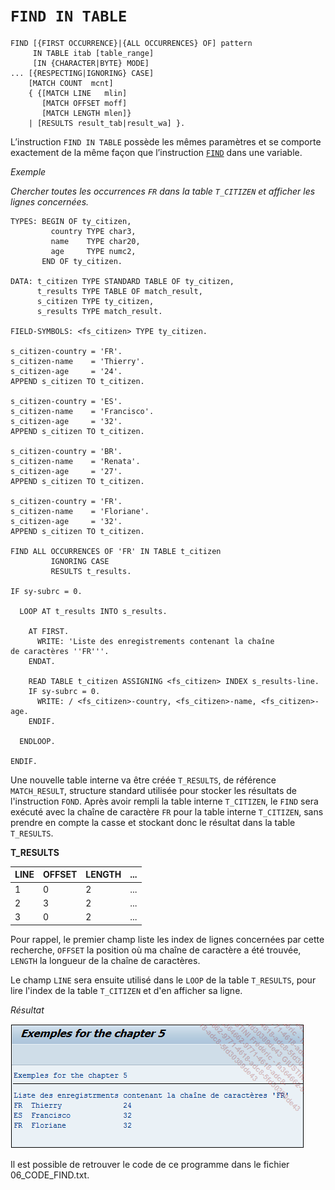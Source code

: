 # **`FIND IN TABLE`**

```JS
FIND [{FIRST OCCURRENCE}|{ALL OCCURRENCES} OF] pattern
     IN TABLE itab [table_range]
     [IN {CHARACTER|BYTE} MODE]
... [{RESPECTING|IGNORING} CASE]
    [MATCH COUNT  mcnt]
    { {[MATCH LINE   mlin]
       [MATCH OFFSET moff]
       [MATCH LENGTH mlen]}
    | [RESULTS result_tab|result_wa] }.
```

L’instruction `FIND IN TABLE` possède les mêmes paramètres et se comporte exactement de la même façon que l’instruction [`FIND`](../../01_Variables/07_find.md) dans une variable.

_Exemple_

_Chercher toutes les occurrences `FR` dans la table `T_CITIZEN` et afficher les lignes concernées._

```JS
TYPES: BEGIN OF ty_citizen,
         country TYPE char3,
         name    TYPE char20,
         age     TYPE numc2,
       END OF ty_citizen.

DATA: t_citizen TYPE STANDARD TABLE OF ty_citizen,
      t_results TYPE TABLE OF match_result,
      s_citizen TYPE ty_citizen,
      s_results TYPE match_result.

FIELD-SYMBOLS: <fs_citizen> TYPE ty_citizen.

s_citizen-country = 'FR'.
s_citizen-name    = 'Thierry'.
s_citizen-age     = '24'.
APPEND s_citizen TO t_citizen.

s_citizen-country = 'ES'.
s_citizen-name    = 'Francisco'.
s_citizen-age     = '32'.
APPEND s_citizen TO t_citizen.

s_citizen-country = 'BR'.
s_citizen-name    = 'Renata'.
s_citizen-age     = '27'.
APPEND s_citizen TO t_citizen.

s_citizen-country = 'FR'.
s_citizen-name    = 'Floriane'.
s_citizen-age     = '32'.
APPEND s_citizen TO t_citizen.

FIND ALL OCCURRENCES OF 'FR' IN TABLE t_citizen
         IGNORING CASE
         RESULTS t_results.

IF sy-subrc = 0.

  LOOP AT t_results INTO s_results.

    AT FIRST.
      WRITE: 'Liste des enregistrements contenant la chaîne
de caractères ''FR'''.
    ENDAT.

    READ TABLE t_citizen ASSIGNING <fs_citizen> INDEX s_results-line.
    IF sy-subrc = 0.
      WRITE: / <fs_citizen>-country, <fs_citizen>-name, <fs_citizen>-age.
    ENDIF.

  ENDLOOP.

ENDIF.
```

Une nouvelle table interne va être créée `T_RESULTS`, de référence `MATCH_RESULT`, structure standard utilisée pour stocker les résultats de l'instruction `FOND`. Après avoir rempli la table interne `T_CITIZEN`, le `FIND` sera exécuté avec la chaîne de caractère `FR` pour la table interne `T_CITIZEN`, sans prendre en compte la casse et stockant donc le résultat dans la table `T_RESULTS`.

**T_RESULTS**

| **LINE** | **OFFSET** | **LENGTH** | **...** |
| -------- | ---------- | ---------- | ------- |
| 1        | 0          | 2          | ...     |
| 2        | 3          | 2          | ...     |
| 3        | 0          | 2          | ...     |

Pour rappel, le premier champ liste les index de lignes concernées par cette recherche, `OFFSET` la position où ma chaîne de caractère a été trouvée, `LENGTH` la longueur de la chaîne de caractères.

Le champ `LINE` sera ensuite utilisé dans le `LOOP` de la table `T_RESULTS`, pour lire l'index de la table `T_CITIZEN` et d'en afficher sa ligne.

_Résultat_

![](../../99%20-%20Ressources/08_Instructions_itab%20-%2010%20-%2001%20-%2001.png)

Il est possible de retrouver le code de ce programme dans le fichier 06_CODE_FIND.txt.
